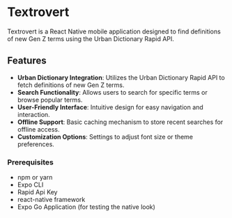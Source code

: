 # Textrovert

Textrovert is a React Native mobile application designed to find definitions of new Gen Z terms using the Urban Dictionary Rapid API.

## Features

- **Urban Dictionary Integration**: Utilizes the Urban Dictionary Rapid API to fetch definitions of new Gen Z terms.
- **Search Functionality**: Allows users to search for specific terms or browse popular terms.
- **User-Friendly Interface**: Intuitive design for easy navigation and interaction.
- **Offline Support**: Basic caching mechanism to store recent searches for offline access.
- **Customization Options**: Settings to adjust font size or theme preferences.


### Prerequisites

- npm or yarn
- Expo CLI
- Rapid Api Key
- react-native framework
- Expo Go Application (for testing the native look)
